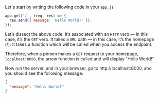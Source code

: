 Let's start by writing the following code in your `app.js`

```js
app.get('/', (req, res) => {
  res.send({ message: 'Hello World!' });
});
```

Let’s dissect the above code:
It’s associated with an `HTTP` verb — in this case, it’s the `GET` verb.
It takes a `URL` path — in this case, it’s the homepage (/).
It takes a function which will be called when you access the endpoint.

Therefore, when a person makes a `GET` request to your homepage, `localhost:8000`, the arrow function is called and will display "Hello World!"

Now run the server, and in your browser, go to http://localhost:8000, and you should see the following message:

```json
{
  "message": "Hello World!"
}
```
